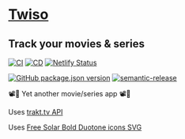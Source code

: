 # [Twiso](https://twiso.netlify.app)

## Track your movies & series

[![CI](https://github.com/pouyio/twiso/workflows/CI/badge.svg)](https://github.com/pouyio/twiso/actions?query=workflow%3ACI)
[![CD](https://github.com/pouyio/twiso/workflows/CD/badge.svg)](https://github.com/pouyio/twiso/actions?query=workflow%3ACD)
[![Netlify Status](https://api.netlify.com/api/v1/badges/63794a7e-000f-4ea6-a0db-d7312ed70b4d/deploy-status)](https://app.netlify.com/sites/twiso/deploys)

[![GitHub package.json version](https://img.shields.io/github/package-json/v/pouyio/twiso)](https://github.com/pouyio/twiso/blob/master/CHANGELOG.md)
[![semantic-release](https://img.shields.io/badge/%20%20%F0%9F%93%A6%F0%9F%9A%80-semantic--release-e10079.svg)](https://github.com/semantic-release/semantic-release)

📽🍿 Yet another movie/series app 📽🍿

Uses [trakt.tv API](https://trakt.tv)

Uses [Free Solar Bold Duotone icons SVG](https://www.svgrepo.com/collection/solar-bold-duotone-icons/)
